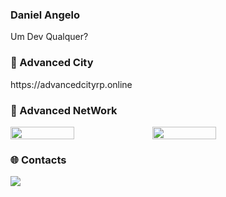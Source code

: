 <h3>Daniel Angelo</h3>
<p style="text-align:left">
Um Dev Qualquer?</div>
</p>
<h3>🔗 Advanced City</h3> 
https://advancedcityrp.online
<br>
<h3>📌 Advanced NetWork</h3>
<div style="display:flex;">
<img width="45%" src="https://github-readme-stats.vercel.app/api?username=Dn099z1&layout=compact&theme=merko&show_icons=true&hide_border=true"/>
<img width="45%" src="https://github-readme-stats.vercel.app/api?username=lucaspks42&layout=compact&theme=merko&show_icons=true&hide_border=true"/>
</div>
<h3>🌐 Contacts</h3>
<a href="https://discord.gg/gd6rDRJH"><img src="https://img.shields.io/discord/873627273738203197?style=for-the-badge&logo=discord&labelColor=7289da&logoColor=white&color=2c2f33&label=Discord"/></a>
